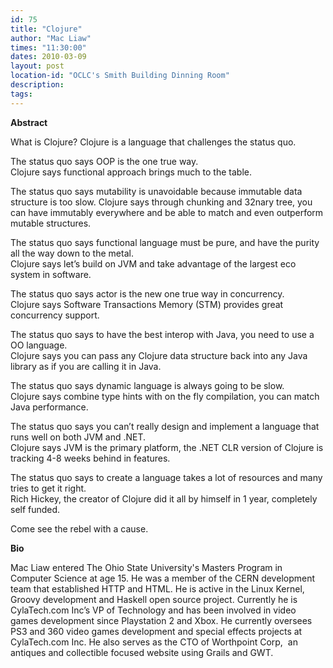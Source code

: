 ```yaml
---
id: 75
title: "Clojure"
author: "Mac Liaw"
times: "11:30:00"
dates: 2010-03-09
layout: post
location-id: "OCLC's Smith Building Dinning Room"  
description: 
tags: 
---
```

 **Abstract**

What is Clojure? Clojure is a language that challenges the status quo.   
  
The status quo says OOP is the one true way.   
Clojure says functional approach brings much to the table.   
  
The status quo says mutability is unavoidable because immutable data structure is too slow. Clojure says through chunking and 32nary tree, you can have immutably everywhere and be able to match and even outperform mutable structures.  
  
The status quo says functional language must be pure, and have the purity all the way down to the metal.   
Clojure says let’s build on JVM and take advantage of the largest eco system in software.  
  
The status quo says actor is the new one true way in concurrency.  
Clojure says Software Transactions Memory (STM) provides great concurrency support.  
  
The status quo says to have the best interop with Java, you need to use a OO language.  
Clojure says you can pass any Clojure data structure back into any Java library as if you are calling it in Java.  
  
The status quo says dynamic language is always going to be slow.  
Clojure says combine type hints with on the fly compilation, you can match Java performance.  
  
The status quo says you can’t really design and implement a language that runs well on both JVM and .NET.  
Clojure says JVM is the primary platform, the .NET CLR version of Clojure is tracking 4-8 weeks behind in features.  
  
The status quo says to create a language takes a lot of resources and many tries to get it right.  
Rich Hickey, the creator of Clojure did it all by himself in 1 year, completely self funded.  
  
Come see the rebel with a cause.

**Bio**

Mac Liaw entered The Ohio State University's Masters Program in Computer Science at age 15. He was a member of the CERN development team that established HTTP and HTML. He is active in the Linux Kernel, Groovy development and Haskell open source project. Currently he is CylaTech.com Inc’s VP of Technology and has been involved in video games development since Playstation 2 and Xbox. He currently oversees PS3 and 360 video games development and special effects projects at CylaTech.com Inc. He also serves as the CTO of Worthpoint Corp,&nbsp; an antiques and collectible focused website using Grails and GWT.

